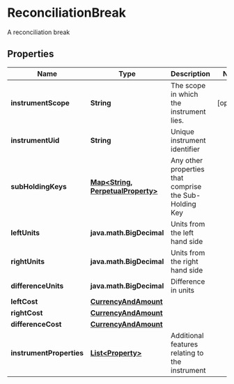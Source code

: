 

# ReconciliationBreak

A reconciliation break

## Properties

| Name | Type | Description | Notes |
|------------ | ------------- | ------------- | -------------|
|**instrumentScope** | **String** | The scope in which the instrument lies. |  [optional] |
|**instrumentUid** | **String** | Unique instrument identifier |  |
|**subHoldingKeys** | [**Map&lt;String, PerpetualProperty&gt;**](PerpetualProperty.md) | Any other properties that comprise the Sub-Holding Key |  |
|**leftUnits** | **java.math.BigDecimal** | Units from the left hand side |  |
|**rightUnits** | **java.math.BigDecimal** | Units from the right hand side |  |
|**differenceUnits** | **java.math.BigDecimal** | Difference in units |  |
|**leftCost** | [**CurrencyAndAmount**](CurrencyAndAmount.md) |  |  |
|**rightCost** | [**CurrencyAndAmount**](CurrencyAndAmount.md) |  |  |
|**differenceCost** | [**CurrencyAndAmount**](CurrencyAndAmount.md) |  |  |
|**instrumentProperties** | [**List&lt;Property&gt;**](Property.md) | Additional features relating to the instrument |  |



